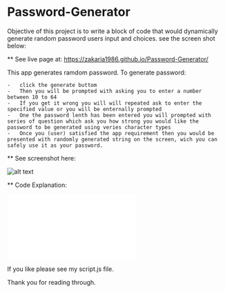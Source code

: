 # Password-Generator

Objective of this project is to write a block of code that would dynamically generate random password users input and choices. see the screen shot below:

** See live page at: https://zakaria1986.github.io/Password-Generator/

This app generates ramdom password. To generate password:

    -   click the generate buttom
    -   Then you will be prompted with asking you to enter a number between 10 to 64 
    -   If you get it wrong you will will repeated ask to enter the specified value or you will be enternally prompted 
    -   One the password lenth has been entered you will prompted with series of question which ask you how strong you would like the password to be generated using veries character types
    -   Once you (user) satisfied the app requirement then you would be presented with randomly generated string on the screen, wich you can safely use it as your password. 

** See screenshot here: 



![alt text](/img/psgenerator.gif)



** Code Explanation: 



![alt text](/script.js)



If you like please see my script.js file. 

Thank you for reading through. 
